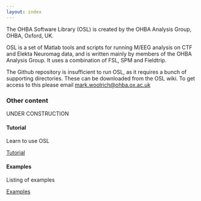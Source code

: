 ```yaml
---
layout: index
---
```


The OHBA Software Library (OSL) is created by the OHBA Analysis Group, OHBA, Oxford, UK.

OSL is a set of Matlab tools and scripts for running M/EEG analysis on CTF and Elekta Neuromag data, and is written mainly by members of the OHBA Analysis Group. It uses a combination of FSL, SPM and Fieldtrip.

The Github repository is insufficient to run OSL, as it requires a bunch of supporting directories. These can be downloaded from the OSL wiki. To get access to this please email [mark.woolrich@ohba.ox.ac.uk](mailto:mark.woolrich@ohba.ox.ac.uk)

### Other content

UNDER CONSTRUCTION

#### Tutorial

Learn to use OSL

[Tutorial](tutorial)

#### Examples

Listing of examples

[Examples](Examples)

<!-- ### Tables

| head1        | head two          | three |
|:-------------|:------------------|:------|
| ok           | good swedish fish | nice  |
| out of stock | good and plenty   | nice  |
| ok           | good `oreos`      | hmm   |
| ok           | good `zoute` drop | yumm  |

### Small image

![](https://assets-cdn.github.com/images/icons/emoji/octocat.png)

### Large image

![](https://guides.github.com/activities/hello-world/branching.png)

### Code

```matlab
x = f(x)
``` -->
